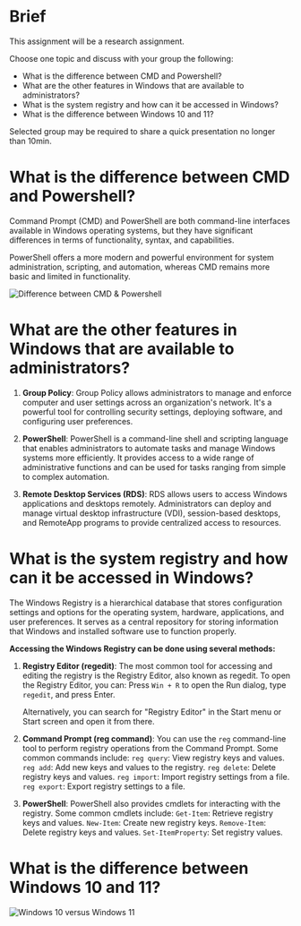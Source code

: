 # Brief
This assignment will be a research assignment.

Choose one topic and discuss with your group the following:

- What is the difference between CMD and Powershell?
- What are the other features in Windows that are available to administrators?
- What is the system registry and how can it be accessed in Windows?
- What is the difference between Windows 10 and 11?

Selected group may be required to share a quick presentation no longer than 10min.

# What is the difference between CMD and Powershell?

Command Prompt (CMD) and PowerShell are both command-line interfaces available in Windows operating systems, but they have significant differences in terms of functionality, syntax, and capabilities.

PowerShell offers a more modern and powerful environment for system administration, scripting, and automation, whereas CMD remains more basic and limited in functionality.

![Difference between CMD & Powershell](https://teleforum.ethiotelecom.et/content/uploads/photos/2023/09/tele-forum_2c2d254054fef5d418a5b79dc8ac39f6.webp)

# What are the other features in Windows that are available to administrators?

1. **Group Policy**: Group Policy allows administrators to manage and enforce computer and user settings across an organization's network. It's a powerful tool for controlling security settings, deploying software, and configuring user preferences.

2. **PowerShell**: PowerShell is a command-line shell and scripting language that enables administrators to automate tasks and manage Windows systems more efficiently. It provides access to a wide range of administrative functions and can be used for tasks ranging from simple to complex automation.

3. **Remote Desktop Services (RDS)**: RDS allows users to access Windows applications and desktops remotely. Administrators can deploy and manage virtual desktop infrastructure (VDI), session-based desktops, and RemoteApp programs to provide centralized access to resources.

# What is the system registry and how can it be accessed in Windows?

The Windows Registry is a hierarchical database that stores configuration settings and options for the operating system, hardware, applications, and user preferences. It serves as a central repository for storing information that Windows and installed software use to function properly.

**Accessing the Windows Registry can be done using several methods:**

1. **Registry Editor (regedit)**: The most common tool for accessing and editing the registry is the Registry Editor, also known as regedit. To open the Registry Editor, you can:
Press `Win + R` to open the Run dialog, type `regedit`, and press Enter.

    Alternatively, you can search for "Registry Editor" in the Start menu or Start screen and open it from there.

2. **Command Prompt (reg command)**: You can use the `reg` command-line tool to perform registry operations from the Command Prompt. Some common commands include:
`reg query`: View registry keys and values.
`reg add`: Add new keys and values to the registry.
`reg delete`: Delete registry keys and values.
`reg import`: Import registry settings from a file.
`reg export`: Export registry settings to a file.

3. **PowerShell**: PowerShell also provides cmdlets for interacting with the registry. Some common cmdlets include:
`Get-Item`: Retrieve registry keys and values.
`New-Item`: Create new registry keys.
`Remove-Item`: Delete registry keys and values.
`Set-ItemProperty`: Set registry values.

# What is the difference between Windows 10 and 11?

![Windows 10 versus Windows 11](https://cdn-dfknk.nitrocdn.com/BMGKLORDabDBCUPuWOjTkLVrPSWteURh/assets/images/optimized/rev-da88bc7/www.stellarinfo.co.in/blog/wp-content/uploads/2022/05/Comparison-Table-Windows-10-vs-Windows-11.jpg)